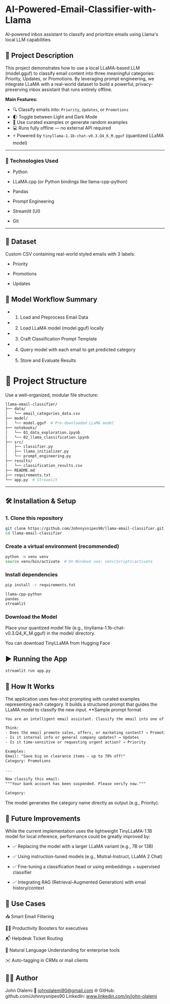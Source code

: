 # AI-Powered-Email-Classifier-with-Llama
AI-powered inbox assistant to classify and prioritize emails using Llama's local LLM capabilities.

## 🚀 Project Description
This project demonstrates how to use a local LLaMA-based LLM (model.gguf) to classify email content into three meaningful categories: Priority, Updates, or Promotions. By leveraging prompt engineering, we integrate LLaMA with a real-world dataset to build a powerful, privacy-preserving inbox assistant that runs entirely offline.

**Main Features:**
- 🔍 Classify emails into: `Priority`, `Updates`, or `Promotions`
- 🌓 Toggle between Light and Dark Mode
- 🔀 Use curated examples or generate random examples
- 💻 Runs fully offline — no external API required
- ⚡ Powered by `tinyllama-1.1b-chat-v0.3.Q4_K_M.gguf` (quantized LLaMA model)

---

### 🧪 Technologies Used
- Python

- LLaMA.cpp (or Python bindings like llama-cpp-python)

- Pandas

- Prompt Engineering

- Streamlit (UI)

- Git
---

## 📁 Dataset
Custom CSV containing real-world styled emails with 3 labels:

- Priority

- Promotions

- Updates

## 🧠 Model Workflow Summary
- 1. Load and Preprocess Email Data

- 2. Load LLaMA model (model.gguf) locally

- 3. Craft Classification Prompt Template

- 4. Query model with each email to get predicted category

- 5. Store and Evaluate Results



# 📁 Project Structure
Use a well-organized, modular file structure:
``` bash
llama-email-classifier/
├── data/
│   └── email_categories_data.csv
├── model/
│   └── model.gguf  # Pre-downloaded LLaMA model
├── notebooks/
│   └── 01_data_exploration.ipynb
│   └── 02_llama_classification.ipynb
├── src/
│   ├── classifier.py
│   ├── llama_initializer.py
│   └── prompt_engineering.py
├── results/
│   └── classification_results.csv
├── README.md
├── requirements.txt
└── app.py  # Streamlit
```


---

## 🛠️ Installation & Setup

### 1. Clone this repository

```bash
git clone https://github.com/Johnnysnipes90/llama-email-classifier.git
cd llama-email-classifier
```

### Create a virtual environment (recommended)
```bash
python -m venv venv
source venv/bin/activate  # On Windows use: venv\Scripts\activate
```

### Install dependencies
```bash
pip install -r requirements.txt
```
```txt
llama-cpp-python
pandas
streamlit  
```

### Download the Model
Place your quantized model file (e.g., tinyllama-1.1b-chat-v0.3.Q4_K_M.gguf) in the model/ directory.

You can download TinyLLaMA from Hugging Face

## ▶️ Running the App
```bash
streamlit run app.py
```


## 🧠 How It Works
The application uses few-shot prompting with curated examples representing each category. It builds a structured prompt that guides the LLaMA model to classify the new input.
**Sample prompt format
```txt
You are an intelligent email assistant. Classify the email into one of: Priority, Updates, or Promotions.

Think:
- Does the email promote sales, offers, or marketing content? → Promotions
- Is it internal info or general company updates? → Updates
- Is it time-sensitive or requesting urgent action? → Priority

Examples:
Email: "Save big on clearance items – up to 70% off!"
Category: Promotions

...

Now classify this email:
"""Your bank account has been suspended. Please verify now."""

Category:
```
The model generates the category name directly as output (e.g., Priority).


## 🧭 Future Improvements
While the current implementation uses the lightweight TinyLLaMA-1.1B model for local inference, performance could be greatly improved by:

- ✅ Replacing the model with a larger LLaMA variant (e.g., 7B or 13B)

- ✅ Using instruction-tuned models (e.g., Mistral-Instruct, LLaMA 2 Chat)

- ✅ Fine-tuning a classification head or using embeddings + supervised classifier

- ✅ Integrating RAG (Retrieval-Augmented Generation) with email history/context

## 📌 Use Cases
📥 Smart Email Filtering

🧑‍💼 Productivity Boosters for executives

📬 Helpdesk Ticket Routing

🧠 Natural Language Understanding for enterprise tools

✉️ Auto-tagging in CRMs or mail clients



## 🧑‍💻 Author
John Olalemi
📧 johnolalemi90@gmail.com
🌐 GitHub: github.com/Johnnysnipes90 
LinkedIn: www.linkedin.com/in/john-olalemi
